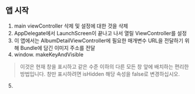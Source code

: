 ## 앱 시작
1. main viewController 삭제 및 설정에 대한 것을 삭제
2. AppDelegate에서 LaunchScreen이 끝나고 나서 열릴 ViewController를 설정
3. 이 앱에서는 AlbumDetailViewController에 필요한 매개변수 URL을 전달하기 위해 Bundle에 담긴 이미지 주소를 전달
4. window. makeKeyAndVisible
> 이것은 현재 창을 표시하고 같은 수준 이하의 다른 모든 창 앞에 배치하는 편리한 방법입니다. 창만 표시하려면 isHidden 해당 속성을 false로 변경하십시오.
5. 

